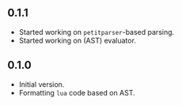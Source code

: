 ## 0.1.1

- Started working on `petitparser`-based parsing.
- Started working on (AST) evaluator.

## 0.1.0

- Initial version.
- Formatting `lua` code based on AST.
